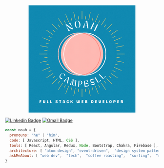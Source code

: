 <p align="center">
  <img src="images/NoahCampbellHeader.gif" width="350" height="auto" alt="animated" />
</p>

[![Linkedin Badge](https://img.shields.io/badge/-NoahlCampbell-blue?style=flat-square&logo=Linkedin&logoColor=white&link=https://www.linkedin.com/in/noah-l-campbell/)](https://www.linkedin.com/in/noah-l-campbell/)
[![Gmail Badge](https://img.shields.io/badge/-noahleecampbell@gmail.com-c14438?style=flat-square&logo=Gmail&logoColor=white&link=mailto:noahleecampbell@gmail.com)](mailto:noahleecampbell@gmail.com)

```javascript
const noah = {
  pronouns: "he" | "him",
  code: [ Javascript, HTML, CSS ],
  tools: [ React, Angular, Redux, Node, Bootstrap, Chakra, Firebase ],
  architecture: [ "atom design", "event-driven",  "design system pattern",  "single page animation" ],
  askMeAbout: [ "web dev",  "tech",  "coffee roasting",  "surfing",  "rock climbing" ]
}
```
